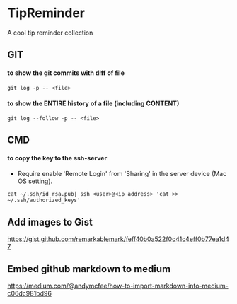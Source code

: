 # TipReminder
A cool tip reminder collection


## GIT

#### to show the git commits with diff  of file
```
git log -p -- <file>
```

#### to show the ENTIRE history of a file (including CONTENT)
```
git log --follow -p -- <file>
```

## CMD

#### to copy the key to the ssh-server
- Require enable 'Remote Login' from 'Sharing' in the server device (Mac OS setting).
```
cat ~/.ssh/id_rsa.pub| ssh <user>@<ip address> 'cat >> ~/.ssh/authorized_keys'
```

## Add images to Gist

https://gist.github.com/remarkablemark/feff40b0a522f0c41c4eff0b77ea1d47

## Embed github markdown to medium

https://medium.com/@andymcfee/how-to-import-markdown-into-medium-c06dc981bd96
